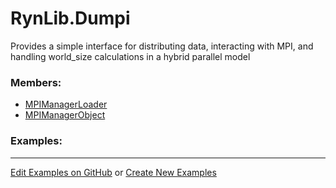 # <a id="RynLib.Dumpi">RynLib.Dumpi</a>
    
Provides a simple interface for distributing data, interacting with MPI, and handling world_size calculations in a hybrid parallel model

### Members:

  - [MPIManagerLoader](Dumpi/MPIManager/MPIManagerLoader.md)
  - [MPIManagerObject](Dumpi/MPIManager/MPIManagerObject.md)

### Examples:



___

[Edit Examples on GitHub](https://github.com/McCoyGroup/References/edit/gh-pages/Documentation/examples/RynLib/Dumpi.md) or 
[Create New Examples](https://github.com/McCoyGroup/References/new/gh-pages/?filename=Documentation/examples/RynLib/Dumpi.md)